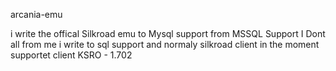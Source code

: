 arcania-emu

i write the offical Silkroad emu to Mysql support from MSSQL Support I Dont all from me i write to sql support and normaly silkroad client in the moment supportet client KSRO - 1.702